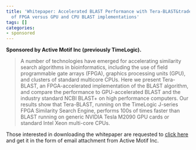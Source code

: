 ```yaml
---
title: 'Whitepaper: Accelerated BLAST Performance with Tera-BLAST&trade;: a comparison
  of FPGA versus GPU and CPU BLAST implementations'
tags: []
categories:
- sponsored
---
```

**Sponsored by Active Motif Inc (previously TimeLogic).**
<!--more-->

> A number of technologies have emerged for accelerating similarity search
algorithms in bioinformatics, including the use of field programmable gate
arrays (FPGA), graphics processing units (GPU), and clusters of standard
multicore CPUs. Here we present Tera-BLAST, an FPGA-accelerated implementation
of the BLAST algorithm, and compare the performance to GPU-accelerated BLAST
and the industry standard NCBI BLAST+ on high performance computers. Our
results show that Tera-BLAST, running on the TimeLogic J-series FPGA
Similarity Search Engine, performs 100s of times faster than BLAST running on
generic NVIDIA Tesla M2090 GPU cards or standard Intel Xeon multi-core CPUs.

Those interested in downloading the whitepaper are requested to [click
here](http://www.homolog.us/ActiveMotif/) and get it in the form of email
attachment from Active Motif Inc.

